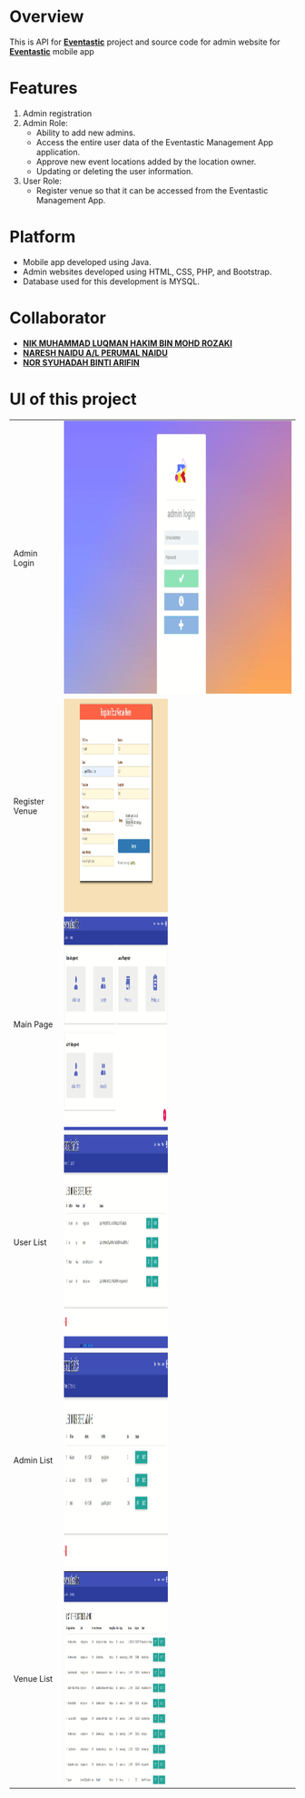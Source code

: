 # Overview

This is API for **[Eventastic](https://github.com/luqmaneo/Eventastic)** project and source code for admin website for **[Eventastic](https://github.com/luqmaneo/Eventastic)** mobile app

# Features
1. Admin registration
2. Admin Role:
   - Ability to add new admins.
   - Access the entire user data of the Eventastic Management App application.
   - Approve new event locations added by the location owner.
   - Updating or deleting the user information.
3. User Role:
   - Register venue so that it can be accessed from the Eventastic Management App.
  
# Platform
- Mobile app developed using Java.
- Admin websites developed using HTML, CSS, PHP, and Bootstrap.
- Database used for this development is MYSQL.

# Collaborator
- **[NIK MUHAMMAD LUQMAN HAKIM BIN MOHD ROZAKI](https://github.com/LuqmanMohd)**
- **[NARESH NAIDU A/L PERUMAL NAIDU](https://github.com/DeadPool9090)**
- **[NOR SYUHADAH BINTI ARIFIN](https://github.com/syuhadah99)**

# UI of this project

<table>
     <tr>
         <td>Admin Login</td>
         <td><img src="UI/AdminLogin.png" width=889 height=481></td>
     </tr>
      <tr>
         <td>Register Venue</td>
         <td><img src="UI/RegisterVenue.png" width=183 height=376></td>
      </tr>
      <tr>
         <td>Main Page</td>
         <td><img src="UI/MainPage.png" width=183 height=376></td>
      </tr>
      <tr>
         <td>User List</td>
         <td><img src="UI/UserList.png" width=183 height=376></td>
      </tr>
      <tr>
         <td>Admin List</td>
         <td><img src="UI/AdminList.png" width=183 height=376></td>
      </tr>
      <tr>
         <td>Venue List</td>
         <td><img src="UI/VenueList.png" width=183 height=376></td>
      </tr>
</table>

